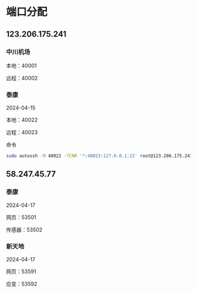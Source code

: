 # 端口分配

## 123.206.175.241

### 中川机场

本地：40001

远程：40002

### 泰康

2024-04-15

本地：40022

远程：40023

命令

```sh
sudo autossh -M 40022 -fCNR '*:40023:127.0.0.1:22' root@123.206.175.241
```

## 58.247.45.77

### 泰康

2024-04-17

网页：53501

传感器：53502

### 新天地

2024-04-17

网页：53591

应变：53592
